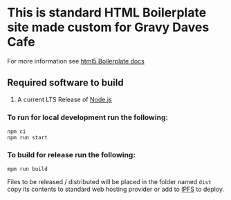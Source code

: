 # This is standard HTML Boilerplate site made custom for Gravy Daves Cafe

For more information see [html5 Boilerplate docs](https://github.com/h5bp/html5-boilerplate/blob/main/docs/usage.md
)
## Required software to build

1. A current LTS Release of [Node.js](https://nodejs.org/en/download)

### To run for local development run the following:

    npm ci
    npm run start

### To build for release run the following:

    mpm run build

Files to be released / distributed will be placed in the folder named `dist` copy its contents to standard web hosting provider or add to [IPFS](https://ipfs.tech/) to deploy.
